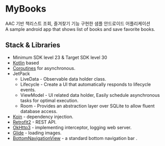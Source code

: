 # MyBooks

AAC 기반 책리스트 조회, 즐겨찾기 기능 구현한 샘플 안드로이드 어플리케이션    
A sample android app that shows list of books and save favorite books.



## Stack & Libraries

- Minimum SDK level 23 & Target SDK level 30
- [Kotlin](https://kotlinlang.org/) based  
- [Coroutines](https://github.com/Kotlin/kotlinx.coroutines) for asynchronous.
- JetPack
  - LiveData - Observable data holder class.
  - Lifecycle - Create a UI that automatically responds to lifecycle events.
  - ViewModel - UI related data holder, Easily schedule asynchronous tasks for optimal execution.
  - Room - Provides an abstraction layer over SQLite to allow fluent database access.
- [Koin](https://github.com/InsertKoinIO/koin) - dependency injection.
- [Retrofit2](https://github.com/square/retrofit) - REST API.
- [OkHttp3](https://github.com/square/okhttp) - implementing interceptor, logging web server.
- [Glide](https://github.com/bumptech/glide) - loading images.
- [BottomNavigationView](https://material.io/components/bottom-navigation) - a standard bottom navigation bar .


